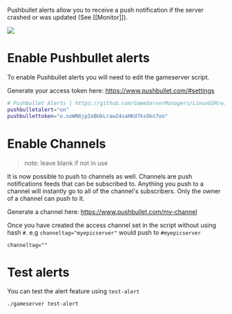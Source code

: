 Pushbullet alerts allow you to receive a push notification if the server crashed or was updated (See [[Monitor]]).

![](https://gameservermanagers.com/wp-content/uploads/2016/05/lgsm-pushbullet.png)

# Enable Pushbullet alerts
To enable Pushbullet alerts you will need to edit the gameserver script.

Generate your access token here: https://www.pushbullet.com/#settings

````bash
# Pushbullet Alerts | https://github.com/GameServerManagers/LinuxGSM/wiki/Pushbullet
pushbulletalert="on"
pushbullettoken="o.noWN6jpIeBUkLraw24saHKd7ksOkn7on"
````

# Enable Channels

> note: leave blank if not in use

It is now possible to push to channels as well. Channels are push notifications feeds that can be subscribed to. Anything you push to a channel will instantly go to all of the channel's subscribers. Only the owner of a channel can push to it.

Generate a channel here: https://www.pushbullet.com/my-channel

Once you have created the access channel set in the script without using hash `#`. 
e.g `channeltag="myepicserver"` would push to `#myepicserver`
```
channeltag=""
```

# Test alerts

You can test the alert feature using `test-alert`
````bash
./gameserver test-alert
````